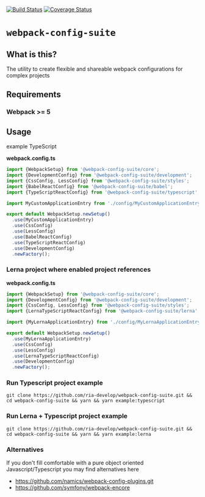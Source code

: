 [![Build Status](https://travis-ci.org/ria-develop/webpack-config-suite.svg?branch=master)](https://travis-ci.org/ria-develop/webpack-config-suite)
[![Coverage Status](https://coveralls.io/repos/github/ria-develop/webpack-config-suite/badge.svg?branch=master)](https://coveralls.io/github/ria-develop/webpack-config-suite?branch=master)
# `webpack-config-suite`
## What is this?
The utility to create flexible and shareable webpack configurations for complex projects

## Requirements
### Webpack >= 5

## Usage

example TypeScript 

**webpack.config.ts**
```typescript
import {WebpackSetup} from '@webpack-config-suite/core';
import {DevelopmentConfig} from '@webpack-config-suite/development';
import {CssConfig, LessConfig} from '@webpack-config-suite/styles';
import {BabelReactConfig} from '@webpack-config-suite/babel';
import {TypeScriptReactConfig} from '@webpack-config-suite/typescript';

import MyCustomApplicationEntry from './config/MyCustomApplicationEntry';

export default WebpackSetup.newSetup()
  .use(MyCustomApplicationEntry)
  .use(CssConfig)
  .use(LessConfig)
  .use(BabelReactConfig)
  .use(TypeScriptReactConfig)
  .use(DevelopmentConfig)
  .newFactory();

```
### Lerna project where enabled project references


**webpack.config.ts**
```typescript
import {WebpackSetup} from '@webpack-config-suite/core';
import {DevelopmentConfig} from '@webpack-config-suite/development';
import {CssConfig, LessConfig} from '@webpack-config-suite/styles';
import {LernaTypeScriptReactConfig} from '@webpack-config-suite/lerna';

import {MyLernaApplicationEntry} from './config/MyLernaApplicationEntry';

export default WebpackSetup.newSetup()
  .use(MyLernaApplicationEntry)
  .use(CssConfig)
  .use(LessConfig)
  .use(LernaTypeScriptReactConfig)
  .use(DevelopmentConfig)
  .newFactory();
```

### Run Typescript project example

```shell script
git clone https://github.com/ria-develop/webpack-config-suite.git && cd webpack-config-suite && yarn && yarn example:typescript
```

### Run Lerna + Typescript project example

```shell script
git clone https://github.com/ria-develop/webpack-config-suite.git && cd webpack-config-suite && yarn && yarn example:lerna
```

### Alternatives
If you don't fill comfortable with a pure object oriented Javascript/Typescript
you may find alternatives here
* https://github.com/namics/webpack-config-plugins.git
* https://github.com/symfony/webpack-encore
